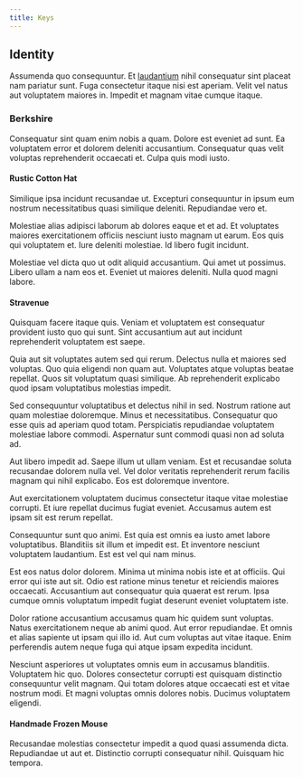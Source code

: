 ```yaml
---
title: Keys
---
```


## Identity

Assumenda quo consequuntur. Et [laudantium](/facere/adipisci/kuwait.md) nihil consequatur sint placeat nam pariatur sunt. Fuga consectetur itaque nisi est aperiam. Velit vel natus aut voluptatem maiores in. Impedit et magnam vitae cumque itaque.

### Berkshire

Consequatur sint quam enim nobis a quam. Dolore est eveniet ad sunt. Ea voluptatem error et dolorem deleniti accusantium. Consequatur quas velit voluptas reprehenderit occaecati et. Culpa quis modi iusto.

#### Rustic Cotton Hat

Similique ipsa incidunt recusandae ut. Excepturi consequuntur in ipsum eum nostrum necessitatibus quasi similique deleniti. Repudiandae vero et.

Molestiae alias adipisci laborum ab dolores eaque et et ad. Et voluptates maiores exercitationem officiis nesciunt iusto magnam ut earum. Eos quis qui voluptatem et. Iure deleniti molestiae. Id libero fugit incidunt.

Molestiae vel dicta quo ut odit aliquid accusantium. Qui amet ut possimus. Libero ullam a nam eos et. Eveniet ut maiores deleniti. Nulla quod magni labore.

#### Stravenue

Quisquam facere itaque quis. Veniam et voluptatem est consequatur provident iusto quo qui sunt. Sint accusantium aut aut incidunt reprehenderit voluptatem est saepe.

Quia aut sit voluptates autem sed qui rerum. Delectus nulla et maiores sed voluptas. Quo quia eligendi non quam aut. Voluptates atque voluptas beatae repellat. Quos sit voluptatum quasi similique. Ab reprehenderit explicabo quod ipsam voluptatibus molestias impedit.

Sed consequuntur voluptatibus et delectus nihil in sed. Nostrum ratione aut quam molestiae doloremque. Minus et necessitatibus. Consequatur quo esse quis ad aperiam quod totam. Perspiciatis repudiandae voluptatem molestiae labore commodi. Aspernatur sunt commodi quasi non ad soluta ad.

Aut libero impedit ad. Saepe illum ut ullam veniam. Est et recusandae soluta recusandae dolorem nulla vel. Vel dolor veritatis reprehenderit rerum facilis magnam qui nihil explicabo. Eos est doloremque inventore.

Aut exercitationem voluptatem ducimus consectetur itaque vitae molestiae corrupti. Et iure repellat ducimus fugiat eveniet. Accusamus autem est ipsam sit est rerum repellat.

Consequuntur sunt quo animi. Est quia est omnis ea iusto amet labore voluptatibus. Blanditiis sit illum et impedit est. Et inventore nesciunt voluptatem laudantium. Est est vel qui nam minus.

Est eos natus dolor dolorem. Minima ut minima nobis iste et at officiis. Qui error qui iste aut sit. Odio est ratione minus tenetur et reiciendis maiores occaecati. Accusantium aut consequatur quia quaerat est rerum. Ipsa cumque omnis voluptatum impedit fugiat deserunt eveniet voluptatem iste.

Dolor ratione accusantium accusamus quam hic quidem sunt voluptas. Natus exercitationem neque ab animi quod. Aut error repudiandae. Et omnis et alias sapiente ut ipsam qui illo id. Aut cum voluptas aut vitae itaque. Enim perferendis autem neque fuga qui atque ipsam expedita incidunt.

Nesciunt asperiores ut voluptates omnis eum in accusamus blanditiis. Voluptatem hic quo. Dolores consectetur corrupti est quisquam distinctio consequuntur velit magnam. Qui totam dolores atque occaecati est et vitae nostrum modi. Et magni voluptas omnis dolores nobis. Ducimus voluptatem eligendi.

#### Handmade Frozen Mouse

Recusandae molestias consectetur impedit a quod quasi assumenda dicta. Repudiandae ut aut et. Distinctio corrupti consequatur nihil. Quisquam hic tempora.
